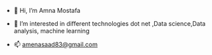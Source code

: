 - 👋 Hi, I’m Amna Mostafa
- 👀 I’m interested in different technologies dot net ,Data science,Data analysis, machine learning 

- 📫 amenasaad83@gmail.com

<!---
A-mena2oo1/A-mena2oo1 is a ✨ special ✨ repository because its `README.md` (this file) appears on your GitHub profile.
You can click the Preview link to take a look at your changes.
--->
